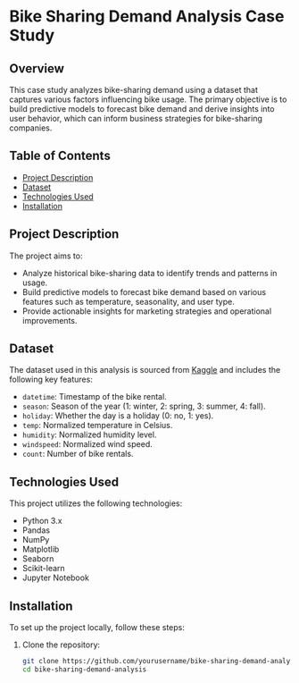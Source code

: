 # Bike Sharing Demand Analysis Case Study

## Overview

This case study analyzes bike-sharing demand using a dataset that captures various factors influencing bike usage. The primary objective is to build predictive models to forecast bike demand and derive insights into user behavior, which can inform business strategies for bike-sharing companies.

## Table of Contents

- [Project Description](#project-description)
- [Dataset](#dataset)
- [Technologies Used](#technologies-used)
- [Installation](#installation)

## Project Description

The project aims to:
- Analyze historical bike-sharing data to identify trends and patterns in usage.
- Build predictive models to forecast bike demand based on various features such as temperature, seasonality, and user type.
- Provide actionable insights for marketing strategies and operational improvements.

## Dataset

The dataset used in this analysis is sourced from [Kaggle](https://www.kaggle.com/) and includes the following key features:
- `datetime`: Timestamp of the bike rental.
- `season`: Season of the year (1: winter, 2: spring, 3: summer, 4: fall).
- `holiday`: Whether the day is a holiday (0: no, 1: yes).
- `temp`: Normalized temperature in Celsius.
- `humidity`: Normalized humidity level.
- `windspeed`: Normalized wind speed.
- `count`: Number of bike rentals.

## Technologies Used

This project utilizes the following technologies:
- Python 3.x
- Pandas
- NumPy
- Matplotlib
- Seaborn
- Scikit-learn
- Jupyter Notebook

## Installation

To set up the project locally, follow these steps:

1. Clone the repository:
   ```bash
   git clone https://github.com/yourusername/bike-sharing-demand-analysis.git
   cd bike-sharing-demand-analysis
